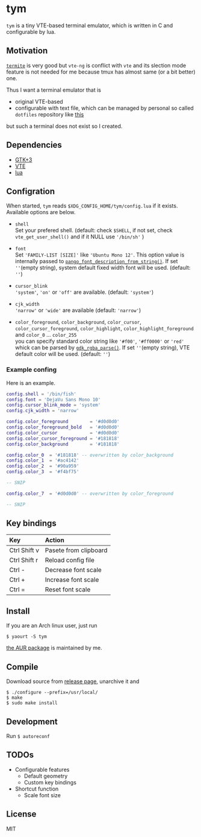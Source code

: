 # tym

`tym` is a tiny VTE-based terminal emulator, which is written in C and configurable by lua.

## Motivation

[`termite`](https://github.com/thestinger/termite) is very good but `vte-ng` is conflict with `vte` and its slection mode feature is not needed for me because tmux has almost same (or a bit better) one.

Thus I want a terminal emulator that is

- original VTE-based
- configurable with text file, which can be managed by personal so called `dotfiles` repository like [this](https://github.com/endaaman/dotfiles)

but such a terminal does not exist so I created.

## Dependencies

- [GTK+3](https://www.gtk.org/)
- [VTE](https://github.com/GNOME/vte)
- [lua](https://www.lua.org/)

## Configration

When started, `tym` reads `$XDG_CONFIG_HOME/tym/config.lua` if it exists. Available options are below.

- `shell`  
  Set your prefered shell. (default: check `$SHELL`, if not set, check `vte_get_user_shell()` and if it NULL use `'/bin/sh'`  )

- `font`  
  Set `'FAMILY-LIST [SIZE]'` like `'Ubuntu Mono 12'`. This option value is internally passed to [`pango_font_description_from_string()`](https://developer.gnome.org/pango/stable/pango-Fonts.html#pango-font-description-from-string). If set `''`(empty string), system default fixed width font will be used. (default: `''`)

- `cursor_blink`  
  `'system'`, `'on'` or `'off'` are available. (default: `'system'`)

- `cjk_width`  
  `'narrow'` or `'wide'` are available (default: `'narrow'`)

- `color_foreground`, `color_background`, `color_cursor`, `color_cursor_foreground`, `color_highlight`, `color_highlight_foreground` and `color_0` ... `color_255`  
  you can specify standard color string like `'#f00'`, `'#ff0000'` or `'red'` whick can be parsed by [`gdk_rgba_parse()`](https://developer.gnome.org/gdk3/stable/gdk3-RGBA-Colors.html#gdk-rgba-parse). If set `''`(empty string), VTE default color will be used.  (default: `''`)


### Example confing

Here is an example.

```lua
config.shell = '/bin/fish'
config.font = 'DejaVu Sans Mono 10'
config.cursor_blink_mode = 'system'
config.cjk_width = 'narrow'

config.color_foreground        = '#d0d0d0'
config.color_foreground_bold   = '#d0d0d0'
config.color_cursor            = '#d0d0d0'
config.color_cursor_foreground = '#181818'
config.color_background        = '#181818'

config.color_0  = '#181818' -- overwritten by color_background
config.color_1  = '#ac4142'
config.color_2  = '#90a959'
config.color_3  = '#f4bf75'

-- SNIP

config.color_7  = '#d0d0d0' -- overwritten by color_foreground

-- SNIP
```

## Key bindings

| Key            | Action                |
|:-------------- |:--------------------- |
| Ctrl Shift v   | Pasete from clipboard |
| Ctrl Shift r   | Reload config file    |
| Ctrl -         | Decrease font scale   |
| Ctrl +         | Increase font scale   |
| Ctrl =         | Reset font scale      |

## Install

If you are an Arch linux user, just run

```
$ yaourt -S tym
```

[the AUR package](https://aur.archlinux.org/packages/tym/) is maintained by me.

## Compile

Download source from [release page](https://github.com/endaaman/tym/releases), unarchive it and

```
$ ./configure --prefix=/usr/local/
$ make
$ sudo make install
```

## Development

Run `$ autoreconf`


## TODOs

- Configurable features
  - Default geometry
  - Custom key bindings
- Shortcut function
  - Scale font size

## License

MIT
